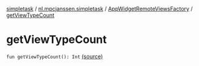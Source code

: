 [simpletask](../../index.md) / [nl.mpcjanssen.simpletask](../index.md) / [AppWidgetRemoteViewsFactory](index.md) / [getViewTypeCount](.)

# getViewTypeCount

`fun getViewTypeCount(): Int` [(source)](https://github.com/mpcjanssen/simpletask-android/blob/master/src/main/java/nl/mpcjanssen/simpletask/AppWidgetService.kt#L219)
